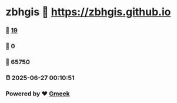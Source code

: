 # zbhgis :link: https://zbhgis.github.io 
### :page_facing_up: [19](https://zbhgis.github.io/tag.html) 
### :speech_balloon: 0 
### :hibiscus: 65750 
### :alarm_clock: 2025-06-27 00:10:51 
### Powered by :heart: [Gmeek](https://github.com/Meekdai/Gmeek)
